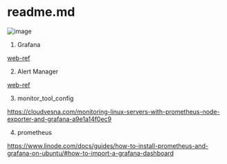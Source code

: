 # readme.md

![image](https://user-images.githubusercontent.com/88568938/236438671-71ff8f40-aa3c-429f-ba9b-401bbecccd9c.png)


1. Grafana

[web-ref](https://linuxhint.com/install-configure-prometheus-alert-manager-ubuntu/)


2. Alert Manager

[web-ref](https://github.com/prometheus/alertmanager/blob/main/docs/configuration.md)

3. monitor_tool_config

https://cloudvesna.com/monitoring-linux-servers-with-prometheus-node-exporter-and-grafana-a9e1a14f0ec9

4. prometheus

https://www.linode.com/docs/guides/how-to-install-prometheus-and-grafana-on-ubuntu/#how-to-import-a-grafana-dashboard
